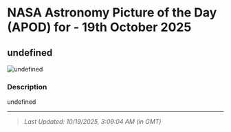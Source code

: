 
# NASA Astronomy Picture of the Day (APOD) for - 19th October 2025
## undefined

![undefined](undefined)

### Description
undefined

---
> _Last Updated: 10/19/2025, 3:09:04 AM (in GMT)_
